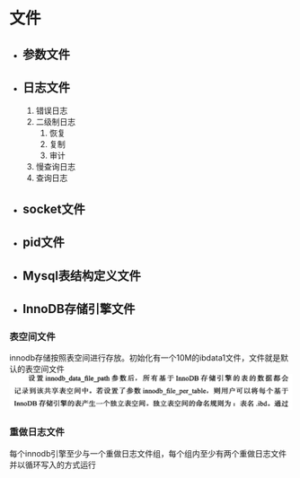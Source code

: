 # 文件
- ## 参数文件
- ## 日志文件
    1. 错误日志
    2. 二级制日志
        1. 恢复
        2. 复制
        3. 审计
    3. 慢查询日志
    4. 查询日志
- ## socket文件
- ## pid文件
- ## Mysql表结构定义文件
- ## InnoDB存储引擎文件
### 表空间文件
innodb存储按照表空间进行存放。初始化有一个10M的ibdata1文件，文件就是默认的表空间文件    
![](/images/20181107213409117_494097334.png)

### 重做日志文件
每个innodb引擎至少与一个重做日志文件组，每个组内至少有两个重做日志文件    
并以循环写入的方式运行
